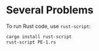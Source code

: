 # Several Problems

To run Rust code, use `rust-script`:

```bash
cargo install rust-script
rust-script PE-1.rs
```
